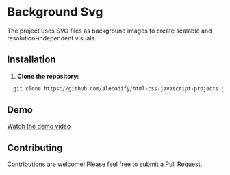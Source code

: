 # Background Svg

The project uses SVG files as background images to create scalable and resolution-independent visuals.

## Installation

1. **Clone the repository:**
```bash
  git clone https://github.com/alecodify/html-css-javascript-projects.git
```

## Demo
[Watch the demo video](https://github.com/user-attachments/assets/1bf72aa5-cdce-42c5-8c6f-ac4cc5710f01)

## Contributing
Contributions are welcome! Please feel free to submit a Pull Request.